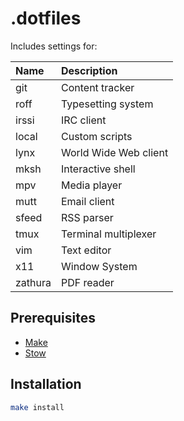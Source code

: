# .dotfiles

Includes settings for:

| Name    | Description           |
| :------ | :-------------------- |
| git     | Content tracker       |
| roff    | Typesetting system    |
| irssi   | IRC client            |
| local   | Custom scripts        |
| lynx    | World Wide Web client |
| mksh    | Interactive shell     |
| mpv     | Media player          |
| mutt    | Email client          |
| sfeed   | RSS parser            |
| tmux    | Terminal multiplexer  |
| vim     | Text editor           |
| x11     | Window System         |
| zathura | PDF reader            |

## Prerequisites

- [Make](https://www.gnu.org/software/make/)
- [Stow](https://www.gnu.org/software/stow/)

## Installation

```sh
make install
```
